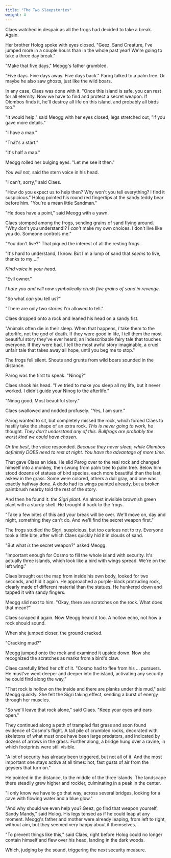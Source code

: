 ```yaml
---
title: "The Two Sleepstories"
weight: 4
---
```


Claes watched in despair as all the frogs had decided to take a break. Again.

Her brother Holog spoke with eyes closed. "Geez, Sand Creature, I've jumped more in a couple hours than in the whole past year! We're going to take a three day break."

"Make that five days," Meogg's father grumbled.

"Five days. Five days away. Five days back." Parog talked to a palm tree. Or maybe he also saw ghosts, just like the wild boars.

In any case, Claes was done with it. "Once this island is safe, you can rest for all eternity. Now we have to find and protect a secret weapon. If Olombos finds it, he'll destroy all life on this island, and probably all birds too."

"It would help," said Meogg with her eyes closed, legs stretched out, "if you gave more details."

"I have a map."

"That's a start."

"It's half a map."

Meogg rolled her bulging eyes. "Let me see it then."

_You will not,_ said the stern voice in his head. 

"I can't, sorry," said Claes.

"How do you expect us to help then? Why won't you tell everything? I find it suspicious." Holog pointed his round red fingertips at the sandy teddy bear before him. "You're a mean little Sandman." 

"He does have a point," said Meogg with a yawn.

Claes stomped among the frogs, sending grains of sand flying around. "Why don't you understand!? I _can't_ make my own choices. I don't live like you do. Someone controls me."

"You don't live?" That piqued the interest of all the resting frogs.

"It's hard to understand, I know. But I'm a lump of sand that _seems_ to live, thanks to my ..."

_Kind voice in your head._

"Evil owner."

_I hate you and will now symbolically crush five grains of sand in revenge._

"So what _can_ you tell us?"

"There are only two stories I'm allowed to tell." 

Claes dropped onto a rock and leaned his head on a sandy fist.

"Animals often die in their sleep. When that happens, _I_ take them to the afterlife, not the god of death. If they were good in life, I tell them the most beautiful story they've ever heard, an indescribable fairy tale that touches everyone. If they were bad, I tell the most awful story imaginable, a cruel unfair tale that takes away all hope, until you beg me to stop."

The frogs fell silent. Shouts and grunts from wild boars sounded in the distance.

Parog was the first to speak: "Ninog?"

Claes shook his head. "I've tried to make you sleep all my life, but it never worked. I didn't guide your Ninog to the afterlife."

"Ninog good. Most beautiful story."

Claes swallowed and nodded profusely. "Yes, I am sure."

Parog wanted to sit, but completely missed the rock, which forced Claes to hastily take the shape of an extra rock. _This is never going to work,_ he thought. _They don't understand any of this. Bullfrogs are probably the worst kind we could have chosen._

_Or the best,_ the voice responded. _Because they never sleep, while Olombos definitely DOES need to rest at night. You have the advantage of more time._

That gave Claes an idea. He slid Parog over to the real rock and changed himself into a monkey, then swung from palm tree to palm tree. Below him stood dozens of statues of bird species, each more beautiful than the last, askew in the grass. Some were colored, others a dull gray, and one was exactly halfway done. A dodo had its wings painted already, but a broken paintbrush nearby told the rest of the story.

And then he found it: _the Sigri plant._ An almost invisible brownish green plant with a sturdy shell. He brought it back to the frogs.

"Take a few bites of this and your break will be over. We'll move on, day and night, something they can't do. And we'll find the secret weapon first."

The frogs studied the Sigri, suspicious, but too curious not to try. Everyone took a little bite, after which Claes quickly hid it in clouds of sand.

"But what _is_ the secret weapon?" asked Meogg.

"Important enough for Cosmo to fill the whole island with security. It's actually three islands, which look like a bird with wings spread. We're on the left wing."

Claes brought out the map from inside his own body, looked for two seconds, and hid it again. He approached a purple-black protruding rock, clearly made of different material than the statues. He hunkered down and tapped it with sandy fingers.

Meogg slid next to him. "Okay, there are scratches on the rock. What does that mean?"

Claes scraped it again. Now Meogg heard it too. A hollow echo, not how a rock should sound. 

When she jumped closer, the ground cracked.

"Cracking mud?" 

Meogg jumped onto the rock and examined it upside down. Now she recognized the scratches as marks from a bird's claw.

Claes carefully lifted her off of it. "Cosmo had to flee from his ... pursuers. He must've went deeper and deeper into the island, activating any security he could find along the way."

"That rock is hollow on the inside and there are planks under this mud," said Meogg quickly. She felt the Sigri taking effect, sending a burst of energy through her muscles.

"So we'll leave that rock alone," said Claes. "Keep your eyes and ears open." 

They continued along a path of trampled flat grass and soon found evidence of Cosmo's flight. A tall pile of crumbled rocks, decorated with skeletons of what must once have been large predators, and indicated by dozens of arrows in the grass. Further along, a bridge hung over a ravine, in which footprints were still visible.

"A lot of security has already been triggered, but not all of it. And the most important one stays active at all times: hot, fast gusts of air from the geysers that turn on."

He pointed in the distance, to the middle of the three islands. The landscape there steadily grew higher and rockier, culminating in a peak in the center. 

"I only know we have to go that way, across several bridges, looking for a cave with flowing water and a blue glow."

"And why should we even help you? Geez, go find that weapon yourself, Sandy Mandy," said Holog. His legs tensed as if he could leap at any moment. Meogg's father and mother were already leaping, from left to right, without aim, but they seemed very happy about it themselves.

"To prevent things like this," said Claes, right before Holog could no longer contain himself and flew over his head, landing in the dark woods.

Which, judging by the sound, triggering the next security measure.